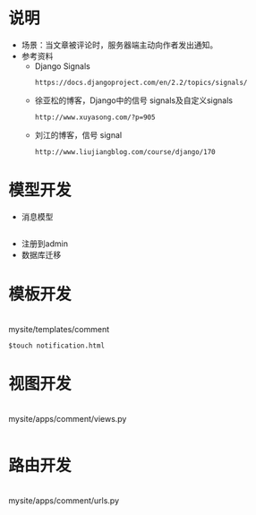 # 说明
- 场景：当文章被评论时，服务器端主动向作者发出通知。
- 参考资料
  - Django Signals
    ```
    https://docs.djangoproject.com/en/2.2/topics/signals/ 
    ```
  - 徐亚松的博客，Django中的信号 signals及自定义signals
    ``` 
    http://www.xuyasong.com/?p=905
    ```
  - 刘江的博客，信号 signal
    ``` 
    http://www.liujiangblog.com/course/django/170
    ```
# 模型开发
  - 消息模型
  ``` 
  ```
  - 注册到admin
  - 数据库迁移
  
# 模板开发
   <br/>mysite/templates/comment
   ``` 
   $touch notification.html
   ```
# 视图开发
  <br/>mysite/apps/comment/views.py
  ``` 
  ```
# 路由开发
  <br/>mysite/apps/comment/urls.py
  ``` 
  ```

